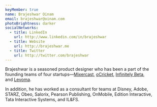 ```yaml
---
keyMember: true
name: Brajeshwar Oinam
email: brajeshwar@oinam.com
photoBrightness: darker
socialNetworks:
  - title: LinkedIn
    url: http://www.linkedin.com/in/brajeshwar
  - title: Website
    url: http://brajeshwar.me
  - title: Twitter
    url: http://twitter.com/brajeshwar
---
```


Brajeshwar is a seasoned product designer who has been a part of the founding teams of four startups—[Mixercast](http://www.crunchbase.com/company/mixercast), [oCricket](http://www.ocricket.com/), [Infinitely Beta](http://www.crunchbase.com/organization/infinitely-beta/), and [Levoma](http://www.crunchbase.com/organization/levoma/).

In addition, he has worked as a consultant for teams at Disney, Adobe, <abbr>STARZ</abbr>, Obeo, Salorix, Pearson Publishing, OnMobile, Edition Interactive, Tata Interactive Systems, and <abbr>IL&FS</abbr>.
